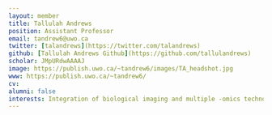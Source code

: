 ```yaml
---
layout: member
title: Tallulah Andrews
position: Assistant Professor
email: tandrew6@uwo.ca
twitter: [talandrews](https://twitter.com/talandrews)
github: [Tallulah Andrews Github](https://github.com/tallulandrews)
scholar: JMpURdwAAAAJ
image: https://publish.uwo.ca/~tandrew6/images/TA_headshot.jpg
www: https://publish.uwo.ca/~tandrew6/
cv: 
alumni: false
interests: Integration of biological imaging and multiple -omics technologies to understand the structure of diseased tissues.
---
```

